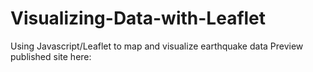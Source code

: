 # Visualizing-Data-with-Leaflet
Using Javascript/Leaflet to map and visualize earthquake data
Preview published site here: [](https://hollybergen.github.io/Visualizing-Data-with-Leaflet/)
